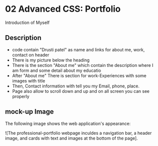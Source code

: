 # 02 Advanced CSS: Portfolio
  Introduction of Myself
  
  ## Description 
  
  * code contain "Drusti patel" as name and links for about me, work, contact on header
  * There is my picture below the heading
  * There is the section "About me" which contain the description where I am form and some detail about my educatio
  * After "About me" There is section for work-Experiences with some images with title
  * Then, Contact information with tell you my Email, phone, place.
  * Page also allow to scroll down and up and on all screen you can see properly
  
  
  ## mock-up Image
   The following image shows the web application's appearance:

![The professional-portfolio webpage inculdes a navigation bar, a header image, and cards with text and images at the bottom of the page].
  
  
 
